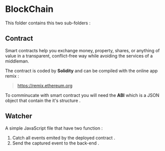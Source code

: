 # BlockChain

This folder contains this two sub-folders :

## Contract

Smart contracts help you exchange money, property, shares, or anything of value in a transparent, conflict-free way while avoiding the services of a middleman.

The contract is coded by **Solidity** and can be compiled with the online app remix :

> https://remix.ethereum.org

To comminucate with smart contract you will need the **ABI** which is a JSON object that contain the it's structure .

## Watcher

A simple JavaScript file that have two function :

1. Catch all events emited by the deployed contract .
2. Send the captured event to the back-end .

